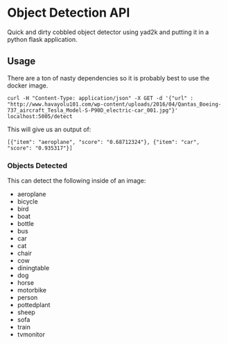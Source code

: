 # Object Detection API

Quick and dirty cobbled object detector using yad2k and putting it in a python flask application.  

## Usage

There are a ton of nasty dependencies so it is probably best to use the docker image.

```
curl -H "Content-Type: application/json" -X GET -d '{"url" : "http://www.havayolu101.com/wp-content/uploads/2016/04/Qantas_Boeing-737_aircraft_Tesla_Model-S-P90D_electric-car_001.jpg"}' localhost:5005/detect
```

This will give us an output of:

```
[{"item": "aeroplane", "score": "0.68712324"}, {"item": "car", "score": "0.935317"}]
```

### Objects Detected

This can detect the following inside of an image:

* aeroplane
* bicycle
* bird
* boat
* bottle
* bus
* car
* cat
* chair
* cow
* diningtable
* dog
* horse
* motorbike
* person
* pottedplant
* sheep
* sofa
* train
* tvmonitor
